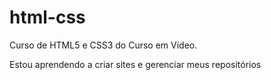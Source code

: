 # html-css
 Curso de HTML5 e CSS3 do Curso em Vídeo.
 
Estou aprendendo a criar sites e gerenciar meus repositórios